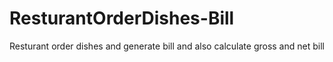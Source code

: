 # ResturantOrderDishes-Bill
Resturant order dishes and generate bill and also calculate gross and net bill 
